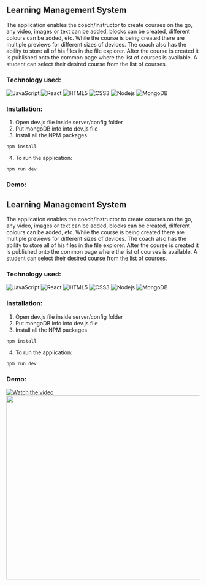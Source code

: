 ## Learning Management System
The application enables the coach/instructor to create courses on the go, any video, images or text can be added, blocks can be created, different colours can be added, etc. While the course is being created there are multiple previews for different sizes of devices. The coach also has the ability to store all of his files in the file explorer. After the course is created it is published onto the common page where the list of courses is available. A student can select their desired course from the list of courses.

### Technology used:
![JavaScript](https://img.shields.io/badge/-JavaScript-black?style=flat-square&logo=javascript)
![React](https://img.shields.io/badge/-React-black?style=flat-square&logo=react)
![HTML5](https://img.shields.io/badge/-HTML5-E34F26?style=flat-square&logo=html5&logoColor=white)
![CSS3](https://img.shields.io/badge/-CSS3-1572B6?style=flat-square&logo=css3)
![Nodejs](https://img.shields.io/badge/-Nodejs-215732?style=flat-square&logo=Node.js)
![MongoDB](https://img.shields.io/badge/-MongoDB-black?style=flat-square&logo=mongodb)

### Installation:
1. Open dev.js file inside server/config folder
2. Put mongoDB info into dev.js file 
3. Install all the NPM packages
```
npm install
```

4. To run the application:
```
npm run dev
```

### Demo:
## Learning Management System
The application enables the coach/instructor to create courses on the go, any video, images or text can be added, blocks can be created, different colours can be added, etc. While the course is being created there are multiple previews for different sizes of devices. The coach also has the ability to store all of his files in the file explorer. After the course is created it is published onto the common page where the list of courses is available. A student can select their desired course from the list of courses.

### Technology used:
![JavaScript](https://img.shields.io/badge/-JavaScript-black?style=flat-square&logo=javascript)
![React](https://img.shields.io/badge/-React-black?style=flat-square&logo=react)
![HTML5](https://img.shields.io/badge/-HTML5-E34F26?style=flat-square&logo=html5&logoColor=white)
![CSS3](https://img.shields.io/badge/-CSS3-1572B6?style=flat-square&logo=css3)
![Nodejs](https://img.shields.io/badge/-Nodejs-215732?style=flat-square&logo=Node.js)
![MongoDB](https://img.shields.io/badge/-MongoDB-black?style=flat-square&logo=mongodb)

### Installation:
1. Open dev.js file inside server/config folder
2. Put mongoDB info into dev.js file 
3. Install all the NPM packages
```
npm install
```

4. To run the application:
```
npm run dev
```

### Demo:
[![Watch the video](https://img.youtube.com/vi/T-D1KVIuvjA/maxresdefault.jpg)](https://drive.google.com/file/d/1mwv7efskGSqnf0z0512RDNGKiF8lYAI0/preview)
<img src="https://drive.google.com/file/d/1mwv7efskGSqnf0z0512RDNGKiF8lYAI0/preview" width="640" height="480" allow="autoplay"></img>

